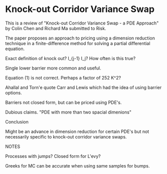 # Knock-out Corridor Variance Swap

This is a review of "Knock-out Corridor Variance Swap - a PDE Approach" by
Colin Chen and Richard Ma submitted to Risk.

The paper proposes an approach to pricing using a dimension reduction technique
in a finite-difference method for solving a partial differential equation.

Exact definition of knock out? I_{j-1} I_j? How often is this true?

Single lower barrier more common and useful.

Equation (1) is not correct. Perhaps a factor of 252 K^2?

Ahallal and Torn\'e quote Carr and Lewis which had the idea of using barrier options.

Barriers not closed form, but can be priced using PDE's.

Dubious claims.
"PDE with more than two spacial dimenions"

Conclusion

Might be an advance in dimension reduction for certain PDE's but not necessarily
specific to knock-out corridor variance swaps.

NOTES

Processes with jumps? Closed form for L\'evy?

Greeks for MC can be accurate when using same samples for bumps.

